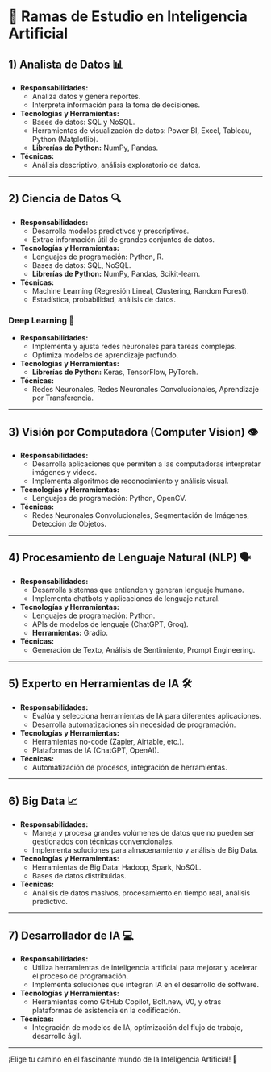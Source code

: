 # 🌟 Ramas de Estudio en Inteligencia Artificial

## 1) Analista de Datos 📊
- **Responsabilidades:**
  - Analiza datos y genera reportes.
  - Interpreta información para la toma de decisiones.
- **Tecnologías y Herramientas:**
  - Bases de datos: SQL y NoSQL.
  - Herramientas de visualización de datos: Power BI, Excel, Tableau, Python (Matplotlib).
  - **Librerías de Python:** NumPy, Pandas.
- **Técnicas:**
  - Análisis descriptivo, análisis exploratorio de datos.

---

## 2) Ciencia de Datos 🔍
- **Responsabilidades:**
  - Desarrolla modelos predictivos y prescriptivos.
  - Extrae información útil de grandes conjuntos de datos.
- **Tecnologías y Herramientas:**
  - Lenguajes de programación: Python, R.
  - Bases de datos: SQL, NoSQL.
  - **Librerías de Python:** NumPy, Pandas, Scikit-learn.
- **Técnicas:**
  - Machine Learning (Regresión Lineal, Clustering, Random Forest).
  - Estadística, probabilidad, análisis de datos.

### Deep Learning 🧠
- **Responsabilidades:**
  - Implementa y ajusta redes neuronales para tareas complejas.
  - Optimiza modelos de aprendizaje profundo.
- **Tecnologías y Herramientas:**
  - **Librerías de Python:** Keras, TensorFlow, PyTorch.
- **Técnicas:**
  - Redes Neuronales, Redes Neuronales Convolucionales, Aprendizaje por Transferencia.

---

## 3) Visión por Computadora (Computer Vision) 👁️
- **Responsabilidades:**
  - Desarrolla aplicaciones que permiten a las computadoras interpretar imágenes y videos.
  - Implementa algoritmos de reconocimiento y análisis visual.
- **Tecnologías y Herramientas:**
  - Lenguajes de programación: Python, OpenCV.
- **Técnicas:**
  - Redes Neuronales Convolucionales, Segmentación de Imágenes, Detección de Objetos.

---

## 4) Procesamiento de Lenguaje Natural (NLP) 🗣️
- **Responsabilidades:**
  - Desarrolla sistemas que entienden y generan lenguaje humano.
  - Implementa chatbots y aplicaciones de lenguaje natural.
- **Tecnologías y Herramientas:**
  - Lenguajes de programación: Python.
  - APIs de modelos de lenguaje (ChatGPT, Groq).
  - **Herramientas:** Gradio.
- **Técnicas:**
  - Generación de Texto, Análisis de Sentimiento, Prompt Engineering.

---

## 5) Experto en Herramientas de IA 🛠️
- **Responsabilidades:**
  - Evalúa y selecciona herramientas de IA para diferentes aplicaciones.
  - Desarrolla automatizaciones sin necesidad de programación.
- **Tecnologías y Herramientas:**
  - Herramientas no-code (Zapier, Airtable, etc.).
  - Plataformas de IA (ChatGPT, OpenAI).
- **Técnicas:**
  - Automatización de procesos, integración de herramientas.

---

## 6) Big Data 📈
- **Responsabilidades:**
  - Maneja y procesa grandes volúmenes de datos que no pueden ser gestionados con técnicas convencionales.
  - Implementa soluciones para almacenamiento y análisis de Big Data.
- **Tecnologías y Herramientas:**
  - Herramientas de Big Data: Hadoop, Spark, NoSQL.
  - Bases de datos distribuidas.
- **Técnicas:**
  - Análisis de datos masivos, procesamiento en tiempo real, análisis predictivo.

---

## 7) Desarrollador de IA 💻
- **Responsabilidades:**
  - Utiliza herramientas de inteligencia artificial para mejorar y acelerar el proceso de programación.
  - Implementa soluciones que integran IA en el desarrollo de software.
- **Tecnologías y Herramientas:**
  - Herramientas como GitHub Copilot, Bolt.new, V0,  y otras plataformas de asistencia en la codificación.
- **Técnicas:**
  - Integración de modelos de IA, optimización del flujo de trabajo, desarrollo ágil.

---

¡Elige tu camino en el fascinante mundo de la Inteligencia Artificial! 🚀
